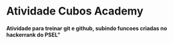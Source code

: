 <h1>Atividade Cubos Academy</h1>

<h4>Atividade para treinar git e github, subindo funcoes criadas no hackerrank do PSEL"
